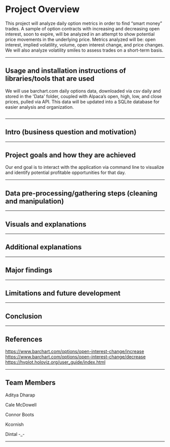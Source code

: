 # Project Overview
  
This project will analyze daily option metrics in order to find “smart money” trades. A sample of option contracts with increasing and decreasing open interest, soon to expire, will be analyzed in an attempt to show potential price movements in the underlying price. Metrics analyzed will be: open interest, implied volatility, volume, open interest change, and price changes. We will also analyze volatility smiles to assess trades on a short-term basis.

---

## Usage and installation instructions of libraries/tools that are used

We will use barchart.com daily options data, downloaded via csv daily and stored in the 'Data' folder, coupled with Alpaca’s open, high, low, and close prices, pulled via API. This data will be updated into a SQLite database for easier analysis and organization.

```

```


---

## Intro (business question and motivation)



---

## Project goals and how they are achieved

Our end goal is to interact with the application via command line to visualize and identify potential profitable opportunities for that day.

---

## Data pre-processing/gathering steps (cleaning and manipulation)



---

## Visuals and explanations



---

## Additional explanations



---

## Major findings



---

## Limitations and future development



---

## Conclusion



---

## References

https://www.barchart.com/options/open-interest-change/increase <br>
https://www.barchart.com/options/open-interest-change/decrease <br>
https://hvplot.holoviz.org/user_guide/index.html

---

## Team Members
  
Aditya Dharap
 
Cale McDowell
 
Connor Boots
 
Kcornish
 
Dintal -_-

---